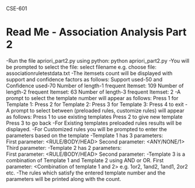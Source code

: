 CSE-601 

Read Me - Association Analysis Part 2
=============================================
-Run the file apriori_part2.py using python:
	python apriori_part2.py
-You will be prompted to select the file:
	select filename
	e.g. choose file: associationruletestdata.txt
-The itemsets count will be displayed with support and confidence factors as follows:
	Support used-50 and Confidence used-70
	Number of length-1 frequent Itemset: 109
	Number of length-2 frequent Itemset: 63
	Number of length-3 frequent Itemset: 2
-A prompt to select the template number will appear as follows:
	Press 1 for Template 1:
	Press 2 for Template 2:
	Press 3 for Template 3:
	Press 4 to exit
-A prompt to select between (preloaded rules, customize rules) will appear as follows:
	Press 1 to use existing templates
	Press 2 to give new template
	Press 3 to go back
-For Existing templates preloaded rules results will be displayed.
-For Customized rules you will be prompted to enter the parameters based on the template
-Template 1 has 3 parameters:	
				First parameter: <RULE/BODY/HEAD>
				Second parameter: <ANY/NONE/1>
				Third parameter: <List of comma separated items>
-Template 2 has 2 parameters:	
				First parameter: <RULE/BODY/HEAD>
				Second parameter: <Number>
-Template 3 is a combination of Template 1 and Template 2 using AND or OR.
				First parameter: <Combination of template 1 and 2>
				e.g. 1or2, 1and2, 1and1, 2or2 etc.
-The rules which satisfy the entered template number and the parameters will be printed along with the count.